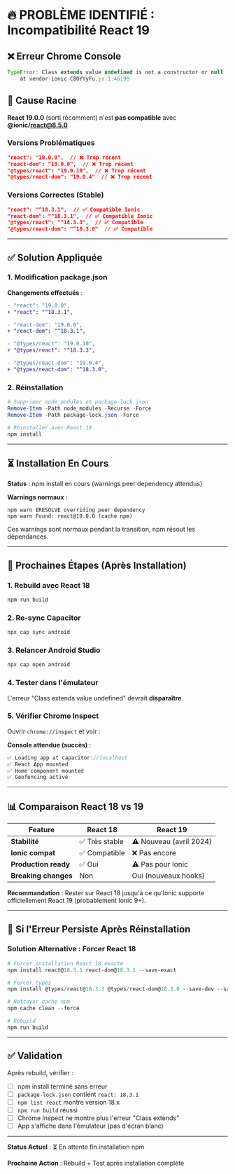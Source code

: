 # 🔥 PROBLÈME IDENTIFIÉ : Incompatibilité React 19

## ❌ Erreur Chrome Console

```javascript
TypeError: Class extends value undefined is not a constructor or null
    at vendor-ionic-C8OYYyFu.js:1:46190
```

## 🎯 Cause Racine

**React 19.0.0** (sorti récemment) n'est **pas compatible** avec **@ionic/react@8.5.0**

### Versions Problématiques

```json
"react": "19.0.0",  // ❌ Trop récent
"react-dom": "19.0.0",  // ❌ Trop récent
"@types/react": "19.0.10",  // ❌ Trop récent
"@types/react-dom": "19.0.4"  // ❌ Trop récent
```

### Versions Correctes (Stable)

```json
"react": "^18.3.1",  // ✅ Compatible Ionic
"react-dom": "^18.3.1",  // ✅ Compatible Ionic
"@types/react": "^18.3.3",  // ✅ Compatible
"@types/react-dom": "^18.3.0"  // ✅ Compatible
```

---

## ✅ Solution Appliquée

### 1. Modification package.json

**Changements effectués** :

```diff
- "react": "19.0.0",
+ "react": "^18.3.1",

- "react-dom": "19.0.0",
+ "react-dom": "^18.3.1",

- "@types/react": "19.0.10",
+ "@types/react": "^18.3.3",

- "@types/react-dom": "19.0.4",
+ "@types/react-dom": "^18.3.0",
```

### 2. Réinstallation

```powershell
# Supprimer node_modules et package-lock.json
Remove-Item -Path node_modules -Recurse -Force
Remove-Item -Path package-lock.json -Force

# Réinstaller avec React 18
npm install
```

---

## ⏳ Installation En Cours

**Status** : npm install en cours (warnings peer dependency attendus)

**Warnings normaux** :
```
npm warn ERESOLVE overriding peer dependency
npm warn Found: react@19.0.0 (cache npm)
```

Ces warnings sont normaux pendant la transition, npm résout les dépendances.

---

## 🚀 Prochaines Étapes (Après Installation)

### 1. Rebuild avec React 18

```powershell
npm run build
```

### 2. Re-sync Capacitor

```powershell
npx cap sync android
```

### 3. Relancer Android Studio

```powershell
npx cap open android
```

### 4. Tester dans l'émulateur

L'erreur "Class extends value undefined" devrait **disparaître**.

### 5. Vérifier Chrome Inspect

Ouvrir `chrome://inspect` et voir :

**Console attendue (succès)** :
```javascript
✅ Loading app at capacitor://localhost
✅ React App mounted
✅ Home component mounted
✅ Geofencing activé
```

---

## 📊 Comparaison React 18 vs 19

| Feature | React 18 | React 19 |
|---------|----------|----------|
| **Stabilité** | ✅ Très stable | ⚠️ Nouveau (avril 2024) |
| **Ionic compat** | ✅ Compatible | ❌ Pas encore |
| **Production ready** | ✅ Oui | ⚠️ Pas pour Ionic |
| **Breaking changes** | Non | Oui (nouveaux hooks) |

**Recommandation** : Rester sur React 18 jusqu'à ce qu'Ionic supporte officiellement React 19 (probablement Ionic 9+).

---

## 🐛 Si l'Erreur Persiste Après Réinstallation

### Solution Alternative : Forcer React 18

```powershell
# Forcer installation React 18 exacte
npm install react@18.3.1 react-dom@18.3.1 --save-exact

# Forcer types
npm install @types/react@18.3.3 @types/react-dom@18.3.0 --save-dev --save-exact

# Nettoyer cache npm
npm cache clean --force

# Rebuild
npm run build
```

---

## ✅ Validation

Après rebuild, vérifier :

- [ ] npm install terminé sans erreur
- [ ] `package-lock.json` contient `react: 18.3.1`
- [ ] `npm list react` montre version 18.x
- [ ] `npm run build` réussi
- [ ] Chrome Inspect ne montre plus l'erreur "Class extends"
- [ ] App s'affiche dans l'émulateur (pas d'écran blanc)

---

**Status Actuel** : ⏳ En attente fin installation npm

**Prochaine Action** : Rebuild + Test après installation complète

